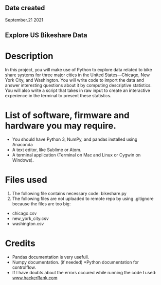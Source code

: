 ## Date created
September.21 2021

## Explore US Bikeshare Data
# Description
In this project, you will make use of Python to explore data related to bike share systems for three major cities in the United States—Chicago, New York City, and Washington. You will write code to import the data and answer interesting questions about it by computing descriptive statistics. You will also write a script that takes in raw input to create an interactive experience in the terminal to present these statistics.

# List of software, firmware and hardware you may require.
* You should have Python 3, NumPy, and pandas installed using Anaconda
* A text editor, like Sublime or Atom.
* A terminal application (Terminal on Mac and Linux or Cygwin on Windows).
# Files used
1. The following file contains necessary code:
bikeshare.py
2. The following files are not uploaded to remote repo by using .gitignore because the files are too big:
* chicago.csv
* new_york_city.csv
* washington.csv
# Credits
* Pandas documentation is very usefull.
* Numpy documentation. (if needed)
*Python documentation for controlflow.
* If I have doubts about the errors occured while running the code I used: www.hackerRank.com

